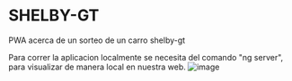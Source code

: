 # SHELBY-GT
PWA acerca de un sorteo de un carro shelby-gt

Para correr la aplicacion localmente se necesita del comando "ng server", para visualizar de manera local en nuestra web.
![image](https://github.com/user-attachments/assets/b06fcb67-a90a-4d15-9cba-cbd4b13885df)

